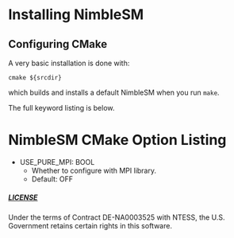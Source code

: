 # Installing NimbleSM

## Configuring CMake
A very basic installation is done with:
````
cmake ${srcdir}
````
which builds and installs a default NimbleSM when you run `make`.

The full keyword listing is below.

# NimbleSM CMake Option Listing

* USE_PURE_MPI: BOOL
  * Whether to configure with MPI library.
  * Default: OFF

##### [LICENSE](https://github.com/NimbleSM/NimbleSM/blob/devel/LICENSE)

Under the terms of Contract DE-NA0003525 with NTESS,
the U.S. Government retains certain rights in this software.
